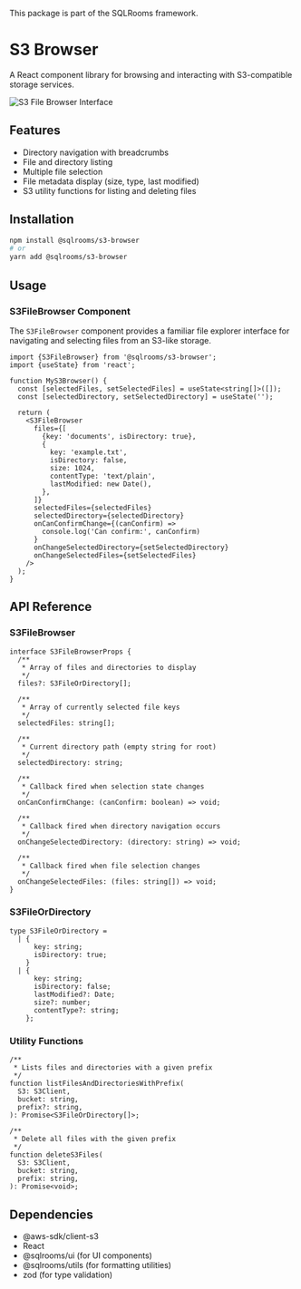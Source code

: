 This package is part of the SQLRooms framework.

# S3 Browser

A React component library for browsing and interacting with S3-compatible storage services.

![S3 File Browser Interface](https://github.com/user-attachments/assets/dd79fbb9-c487-4050-96ef-81cff39930d3)

## Features

- Directory navigation with breadcrumbs
- File and directory listing
- Multiple file selection
- File metadata display (size, type, last modified)
- S3 utility functions for listing and deleting files

## Installation

```bash
npm install @sqlrooms/s3-browser
# or
yarn add @sqlrooms/s3-browser
```

## Usage

### S3FileBrowser Component

The `S3FileBrowser` component provides a familiar file explorer interface for navigating and selecting files from an S3-like storage.

```tsx
import {S3FileBrowser} from '@sqlrooms/s3-browser';
import {useState} from 'react';

function MyS3Browser() {
  const [selectedFiles, setSelectedFiles] = useState<string[]>([]);
  const [selectedDirectory, setSelectedDirectory] = useState('');

  return (
    <S3FileBrowser
      files={[
        {key: 'documents', isDirectory: true},
        {
          key: 'example.txt',
          isDirectory: false,
          size: 1024,
          contentType: 'text/plain',
          lastModified: new Date(),
        },
      ]}
      selectedFiles={selectedFiles}
      selectedDirectory={selectedDirectory}
      onCanConfirmChange={(canConfirm) =>
        console.log('Can confirm:', canConfirm)
      }
      onChangeSelectedDirectory={setSelectedDirectory}
      onChangeSelectedFiles={setSelectedFiles}
    />
  );
}
```

## API Reference

### S3FileBrowser

```tsx
interface S3FileBrowserProps {
  /**
   * Array of files and directories to display
   */
  files?: S3FileOrDirectory[];

  /**
   * Array of currently selected file keys
   */
  selectedFiles: string[];

  /**
   * Current directory path (empty string for root)
   */
  selectedDirectory: string;

  /**
   * Callback fired when selection state changes
   */
  onCanConfirmChange: (canConfirm: boolean) => void;

  /**
   * Callback fired when directory navigation occurs
   */
  onChangeSelectedDirectory: (directory: string) => void;

  /**
   * Callback fired when file selection changes
   */
  onChangeSelectedFiles: (files: string[]) => void;
}
```

### S3FileOrDirectory

```tsx
type S3FileOrDirectory =
  | {
      key: string;
      isDirectory: true;
    }
  | {
      key: string;
      isDirectory: false;
      lastModified?: Date;
      size?: number;
      contentType?: string;
    };
```

### Utility Functions

```tsx
/**
 * Lists files and directories with a given prefix
 */
function listFilesAndDirectoriesWithPrefix(
  S3: S3Client,
  bucket: string,
  prefix?: string,
): Promise<S3FileOrDirectory[]>;

/**
 * Delete all files with the given prefix
 */
function deleteS3Files(
  S3: S3Client,
  bucket: string,
  prefix: string,
): Promise<void>;
```

## Dependencies

- @aws-sdk/client-s3
- React
- @sqlrooms/ui (for UI components)
- @sqlrooms/utils (for formatting utilities)
- zod (for type validation)
